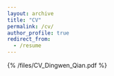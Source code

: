```yaml
---
layout: archive
title: "CV"
permalink: /cv/
author_profile: true
redirect_from:
  - /resume
---
```


{% /files/CV_Dingwen_Qian.pdf %}


